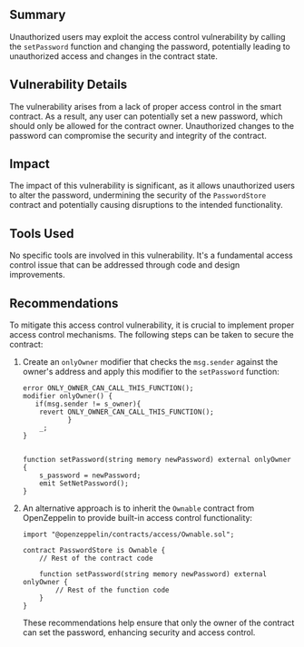 ## Summary

Unauthorized users may exploit the access control vulnerability by calling the `setPassword` function and changing the password, potentially leading to unauthorized access and changes in the contract state.

## Vulnerability Details

The vulnerability arises from a lack of proper access control in the smart contract. As a result, any user can potentially set a new password, which should only be allowed for the contract owner. Unauthorized changes to the password can compromise the security and integrity of the contract.

## Impact

The impact of this vulnerability is significant, as it allows unauthorized users to alter the password, undermining the security of the `PasswordStore` contract and potentially causing disruptions to the intended functionality.

## Tools Used

No specific tools are involved in this vulnerability. It's a fundamental access control issue that can be addressed through code and design improvements.

## Recommendations

To mitigate this access control vulnerability, it is crucial to implement proper access control mechanisms. The following steps can be taken to secure the contract:

1. Create an `onlyOwner` modifier that checks the `msg.sender` against the owner's address and apply this modifier to the `setPassword` function:

   ```solidity
   error ONLY_OWNER_CAN_CALL_THIS_FUNCTION();
   modifier onlyOwner() {
      if(msg.sender != s_owner){
       revert ONLY_OWNER_CAN_CALL_THIS_FUNCTION();
              }
       _;
   }


   function setPassword(string memory newPassword) external onlyOwner {
       s_password = newPassword;
       emit SetNetPassword();
   }
   ```

2. An alternative approach is to inherit the `Ownable` contract from OpenZeppelin to provide built-in access control functionality:

   ```solidity
   import "@openzeppelin/contracts/access/Ownable.sol";

   contract PasswordStore is Ownable {
       // Rest of the contract code

       function setPassword(string memory newPassword) external onlyOwner {
           // Rest of the function code
       }
   }
   ```

   These recommendations help ensure that only the owner of the contract can set the password, enhancing security and access control.
